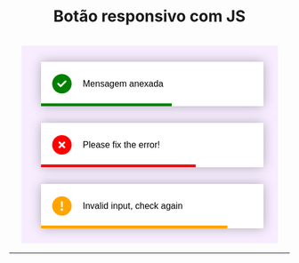 <div align="center">
    <h1>Botão responsivo com JS</h1>
    <br>
    <img src="teste.png" alt="" style="width: auto 0px;">
    <hr>
</div>
